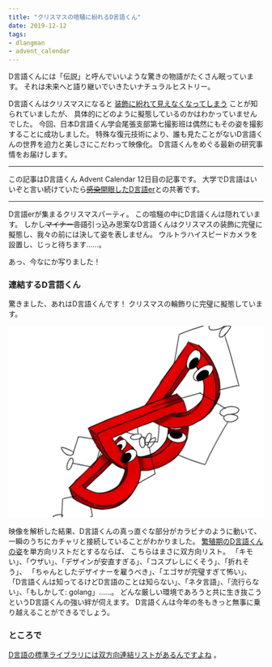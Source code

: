 ```yaml
---
title: "クリスマスの喧騒に紛れるD言語くん"
date: 2019-12-12
tags:
- dlangman
- advent_calendar
---
```


D言語くんには「伝説」と呼んでいいような驚きの物語がたくさん眠っています。
それは未来へと語り継いでいきたいナチュラルヒストリー。

D言語くんはクリスマスになると
[装飾に紛れて見えなくなってしまう](/2016/12/b2bb34b3a139ceeb519e)
ことが知られていましたが、
具体的にどのように擬態しているのかはわかっていませんでした。
今回、日本D言語くん学会尾張支部第七撮影班は偶然にもその姿を撮影することに成功しました。
特殊な復元技術により、誰も見たことがないD言語くんの世界を迫力と美しさにこだわって映像化。
D言語くんをめぐる最新の研究事情をお届けします。

---

この記事はD言語くん Advent Calendar 12日目の記事です。
大学でD言語はいいぞと言い続けていたら[~~感染~~開眼したD言語er](https://twitter.com/x362FvsLbdRGd0V)との共著です。

---

D言語erが集まるクリスマスパーティ。
この喧騒の中にD言語くんは隠れています。
しかし~~マイナー言語~~引っ込み思案なD言語くんはクリスマスの装飾に完璧に擬態し、我々の前には決して姿を表しません。
ウルトラハイスピードカメラを設置し、じっと待ちます……。

あっ、今なにか写りました！

### 連結するD言語くん

驚きました、あれはD言語くんです！
クリスマスの輪飾りに完璧に擬態しています。

![](/img/blog/2019/12/doubly-linked-dman.jpg)

映像を解析した結果、D言語くんの真っ直ぐな部分がカラビナのように動いて、
一瞬のうちにカチャリと接続していることがわかりました。
[繁殖期のD言語くんの姿](/2016/12/b2bb34b3a139ceeb519e)を単方向リストだとするならば、
こちらはまさに双方向リスト。
「キモい」、「ウザい」、「デザインが安直すぎる」、「コスプレしにくそう」、「折れそう」、
「ちゃんとしたデザイナーを雇うべき」、「エゴサが完璧すぎて怖い」、
「D言語くんは知ってるけどD言語のことは知らない」、「ネタ言語」、「流行らない」、「もしかして: golang」……。
どんな厳しい環境であろうと共に生き抜こうというD言語くんの強い絆が伺えます。
D言語くんは今年の冬もきっと無事に乗り越えることができるでしょう。

### ところで

[D言語の標準ライブラリには双方向連結リストがあるんですよね](/2019/12/std-container-for-competitive-programming)
。
